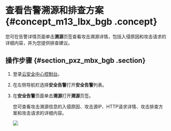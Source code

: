 # 查看告警溯源和排查方案 {#concept_m13_lbx_bgb .concept}

您可在告警详情页面单击**溯源**页签查看攻击溯源详情，包括入侵原因和攻击请求的详细内容，并为您提供排查建议。

## 操作步骤 {#section_pxz_mbx_bgb .section}

1.  登录[云安全中心控制台](https://yundun.console.aliyun.com/?p=sas)。
2.  在左侧导航栏选择**安全告警**打开**安全告警**列表。
3.  在**安全告警**页面单击**溯源**打开**溯源**页签。

    您可查看攻击溯源信息的入侵原因、攻击源IP、HTTP请求详情、攻击排查方案和攻击请求的详细内容。

    ![](http://static-aliyun-doc.oss-cn-hangzhou.aliyuncs.com/assets/img/61174/155315267934047_zh-CN.png)


